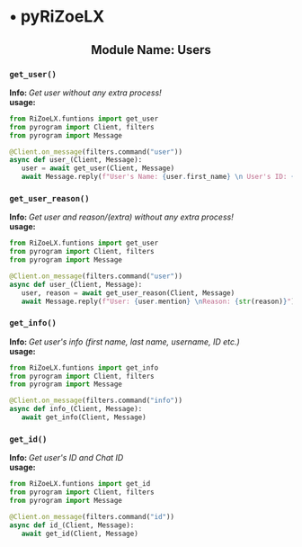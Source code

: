 <h1> • pyRiZoeLX </h1>
<h2 align='center'> Module Name: Users </h2>

<h3><code>get_user()</code></h3>
<b> Info: </b> <i> Get user without any extra process! </i> <br>
<b> usage: </b> 

``` python 
from RiZoeLX.funtions import get_user
from pyrogram import Client, filters
from pyrogram import Message

@Client.on_message(filters.command("user"))
async def user_(Client, Message):
   user = await get_user(Client, Message)
   await Message.reply(f"User's Name: {user.first_name} \n User's ID: {user.id}")
```

<h3><code>get_user_reason()</code></h3>
<b> Info: </b> <i> Get user and reason/(extra) without any extra process! </i> <br>
<b> usage: </b> 

``` python 
from RiZoeLX.funtions import get_user
from pyrogram import Client, filters
from pyrogram import Message

@Client.on_message(filters.command("user"))
async def user_(Client, Message):
   user, reason = await get_user_reason(Client, Message)
   await Message.reply(f"User: {user.mention} \nReason: {str(reason)}")
```

<h3><code>get_info()</code></h3>
<b> Info: </b> <i> Get user's info (first name, last name, username, ID etc.) </i> <br>
<b> usage: </b> 

``` python 
from RiZoeLX.funtions import get_info
from pyrogram import Client, filters
from pyrogram import Message

@Client.on_message(filters.command("info"))
async def info_(Client, Message):
   await get_info(Client, Message)
```

<h3><code>get_id()</code></h3>
<b> Info: </b> <i> Get user's ID and Chat ID </i> <br>
<b> usage: </b> 

``` python 
from RiZoeLX.funtions import get_id
from pyrogram import Client, filters
from pyrogram import Message

@Client.on_message(filters.command("id"))
async def id_(Client, Message):
   await get_id(Client, Message)
```
